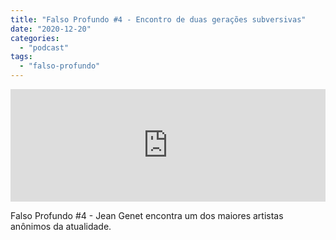 ```yaml
---
title: "Falso Profundo #4 - Encontro de duas gerações subversivas"
date: "2020-12-20"
categories: 
  - "podcast"
tags: 
  - "falso-profundo"
---
```


<iframe style="width: 100%; height: 180px;" src="https://anchor.fm/monoestereo/embed/episodes/Falso-Profundo-4---Encontro-de-duas-geraes-subversivas-eo0tbm" width="100%" height="180px" frameborder="0" scrolling="no"></iframe>

Falso Profundo #4 - Jean Genet encontra um dos maiores artistas anônimos da atualidade.
